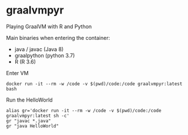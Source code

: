# graalvmpyr
Playing GraalVM with R and Python

Main binaries when entering the container:
- java / javac (Java 8)
- graalpython (python 3.7)
- R (R 3.6)

Enter VM
```
docker run -it --rm -w /code -v $(pwd)/code:/code graalvmpyr:latest bash
```

Run the HelloWorld
```
alias gr='docker run -it --rm -w /code -v $(pwd)/code:/code graalvmpyr:latest sh -c'
gr "javac *.java"
gr "java HelloWorld"
```
